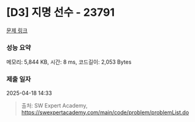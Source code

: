 # [D3] 지명 선수 - 23791 

[문제 링크](https://swexpertacademy.com/main/code/problem/problemDetail.do?contestProbId=AZU2weVqkoPHBIRK) 

### 성능 요약

메모리: 5,844 KB, 시간: 8 ms, 코드길이: 2,053 Bytes

### 제출 일자

2025-04-18 14:33



> 출처: SW Expert Academy, https://swexpertacademy.com/main/code/problem/problemList.do